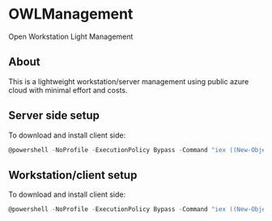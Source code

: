 # OWLManagement
Open Workstation Light Management

## About
This is a lightweight workstation/server management using public azure cloud with minimal effort and costs.

## Server side setup
To download and install client side:
```powershell
@powershell -NoProfile -ExecutionPolicy Bypass -Command "iex ((New-Object System.Net.WebClient).DownloadString('https://github.com/OWLManagement/Repository/blob/master/sources/powershell.scripts/Install-ServerSide.ps1'))"
```

## Workstation/client setup
To download and install client side:
```powershell
@powershell -NoProfile -ExecutionPolicy Bypass -Command "iex ((New-Object System.Net.WebClient).DownloadString('https://github.com/OWLManagement/Repository/blob/master/sources/powershell.scripts/Install-ClientSide.ps1'))"
```
